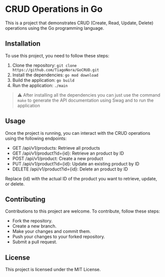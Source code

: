 # CRUD Operations in Go

This is a project that demonstrates CRUD (Create, Read, Update, Delete) operations using the Go programming language.

## Installation

To use this project, you need to follow these steps:

1. Clone the repository: `git clone https://github.com/TiagoNora/GoCRUD.git`
2. Install the dependencies: `go mod download`
3. Build the application: `go build`
4. Run the application: `./main`

> :warning: After installing all the dependencies you can just use the command `make` to generate the API documentation using Swag and to run the application

## Usage
Once the project is running, you can interact with the CRUD operations using the following endpoints:

- GET /api/v1/products: Retrieve all products 
- GET /api/v1/product?id={id}: Retrieve an product by ID 
- POST /api/v1/product: Create a new product 
- PUT /api/v1/product?id={id}: Update an existing product by ID 
- DELETE /api/v1/product?id={id}: Delete an product by ID 

Replace {id} with the actual ID of the product you want to retrieve, update, or delete.

## Contributing
Contributions to this project are welcome. To contribute, follow these steps:

- Fork the repository.
- Create a new branch.
- Make your changes and commit them.
- Push your changes to your forked repository.
- Submit a pull request.

## License
This project is licensed under the MIT License.